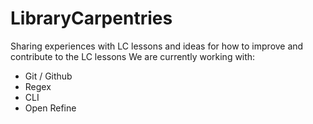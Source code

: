 # LibraryCarpentries
Sharing experiences with LC lessons and ideas for how to improve and contribute to the LC lessons
We are currently working with:
* Git / Github
* Regex
* CLI
* Open Refine

